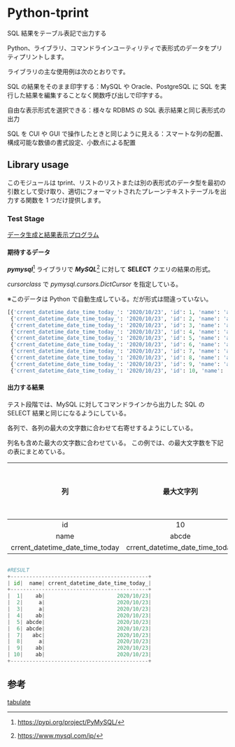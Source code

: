 # Python-tprint

SQL 結果をテーブル表記で出力する

Python、ライブラリ、コマンドラインユーティリティで表形式のデータをプリティプリントします。

ライブラリの主な使用例は次のとおりです。

SQL の結果をそのまま印字する：MySQL や Oracle、PostgreSQL に SQL を実行した結果を編集することなく関数呼び出しで印字する。

自由な表示形式を選択できる：様々な RDBMS の SQL 表示結果と同じ表形式の出力

SQL を CUI や GUI で操作したときと同じように見える：スマートな列の配置、構成可能な数値の書式設定、小数点による配置

## Library usage

このモジュールは tprint、リストのリストまたは別の表形式のデータ型を最初の引数として受け取り、適切にフォーマットされたプレーンテキストテーブルを出力する関数を 1 つだけ提供します。

### Test Stage

[データ生成と結果表示プログラム](https://github.com/air-flow/Python-tprint/blob/main/src/tutorial/mysql.py)

#### 期待するデータ

**_pymysql_**[^1] ライブラリで _**MySQL**_[^2] に対して **SELECT** クエリの結果の形式。

[^1]: https://pypi.org/project/PyMySQL/
[^2]: https://www.mysql.com/jp/

_cursorclass_ で _pymysql.cursors.DictCursor_ を指定している。

※このデータは Python で自動生成している。だが形式は間違っていない。

```python
[{'crrent_datetime_date_time_today_': '2020/10/23', 'id': 1, 'name': 'a'},
 {'crrent_datetime_date_time_today_': '2020/10/23', 'id': 2, 'name': 'abcd'},
 {'crrent_datetime_date_time_today_': '2020/10/23', 'id': 3, 'name': 'ab'},
 {'crrent_datetime_date_time_today_': '2020/10/23', 'id': 4, 'name': 'ab'},
 {'crrent_datetime_date_time_today_': '2020/10/23', 'id': 5, 'name': 'ab'},
 {'crrent_datetime_date_time_today_': '2020/10/23', 'id': 6, 'name': 'abc'},
 {'crrent_datetime_date_time_today_': '2020/10/23', 'id': 7, 'name': 'ab'},
 {'crrent_datetime_date_time_today_': '2020/10/23', 'id': 8, 'name': 'abc'},
 {'crrent_datetime_date_time_today_': '2020/10/23', 'id': 9, 'name': 'abcde'},
 {'crrent_datetime_date_time_today_': '2020/10/23', 'id': 10, 'name': 'abc'}]

```

#### 出力する結果

テスト段階では、MySQL に対してコマンドラインから出力した SQL の SELECT 結果と同じになるようにしている。

各列で、各列の最大の文字数に合わせて右寄せするようにしている。

列名も含めた最大の文字数に合わせている。
この例では、の最大文字数を下記の表にまとめている。

|               列                |           最大文字列            | 最大文字数 |
| :-----------------------------: | :-----------------------------: | :--------: |
|               id                |               10                |     2      |
|              name               |              abcde              |     5      |
| crrent_datetime_date_time_today | crrent_datetime_date_time_today |     31     |

```python

#RESULT
+--------------------------------------------+
| id|  name| crrent_datetime_date_time_today_|
+--------------------------------------------+
|  1|    ab|                       2020/10/23|
|  2|     a|                       2020/10/23|
|  3|     a|                       2020/10/23|
|  4|    ab|                       2020/10/23|
|  5| abcde|                       2020/10/23|
|  6| abcde|                       2020/10/23|
|  7|   abc|                       2020/10/23|
|  8|     a|                       2020/10/23|
|  9|    ab|                       2020/10/23|
| 10|    ab|                       2020/10/23|
+--------------------------------------------+
```

## 参考

[tabulate](https://pypi.org/project/tabulate/)
